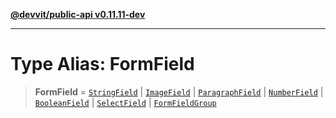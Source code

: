 [**@devvit/public-api v0.11.11-dev**](../README.md)

---

# Type Alias: FormField

> **FormField** = [`StringField`](StringField.md) \| [`ImageField`](ImageField.md) \| [`ParagraphField`](ParagraphField.md) \| [`NumberField`](NumberField.md) \| [`BooleanField`](BooleanField.md) \| [`SelectField`](SelectField.md) \| [`FormFieldGroup`](FormFieldGroup.md)
